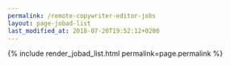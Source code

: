 ```yaml
---
permalink: /remote-copywriter-editor-jobs
layout: page-jobad-list
last_modified_at: 2018-07-20T19:52:12+0200
---
```

{% include render_jobad_list.html permalink=page.permalink %}
